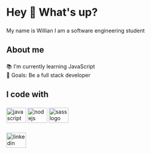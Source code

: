 <h1 align="left">Hey 👋 What's up?</h1>

###

<p align="left">My name is Willian I am a software engineering student</p>

###

<h2 align="left">About me</h2>

###

<p align="left">📚 I'm currently learning JavaScript<br>🎯 Goals: Be a full stack developer</p>

###

<h2 align="left">I code with</h2>

###

<div align="left">
  <img src="https://cdn.jsdelivr.net/gh/devicons/devicon/icons/javascript/javascript-original.svg" height="40" width="52" alt="javascript logo"  />
  <img src="https://cdn.jsdelivr.net/gh/devicons/devicon/icons/nodejs/nodejs-original.svg" height="40" width="52" alt="nodejs logo"  />
  <img src="https://cdn.jsdelivr.net/gh/devicons/devicon/icons/sass/sass-original.svg" height="40" width="52" alt="sass logo"  />
</div>

###


###

<div align="left">
  <a href="https://www.linkedin.com/in/willian--figueiredo/" target="_blank">
    <img src="https://raw.githubusercontent.com/maurodesouza/profile-readme-generator/master/src/assets/icons/social/linkedin/default.svg" width="52" height="40" alt="linkedin logo"  />
  </a>
</div>

###



